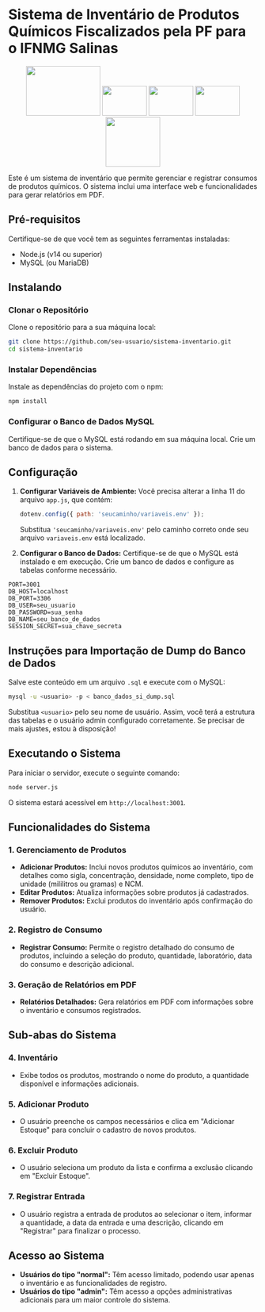 
# Sistema de Inventário de Produtos Químicos Fiscalizados pela PF para o IFNMG Salinas

<p align="center">
    <img src="https://qualitapps.com/wp-content/uploads/2023/02/102.png" width="150" height="100"/>
    <img src="https://kinsta.com/wp-content/uploads/2022/05/MariaDB_logo-1024x290.png" width="90" height="60"/>
    <img src="https://upload.wikimedia.org/wikipedia/commons/thumb/6/61/HTML5_logo_and_wordmark.svg/640px-HTML5_logo_and_wordmark.svg.png" width="90" height="60"/>
    <img src="https://delta-dev-software.fr/wp-content/uploads/2024/05/CSS-Logo.png" width="90" height="60"/>
    <img src="https://tipscode.com.br/uploads/2020/01/js.png" width="110" height="100"/>
</p>



Este é um sistema de inventário que permite gerenciar e registrar consumos de produtos químicos. O sistema inclui uma interface web e funcionalidades para gerar relatórios em PDF.

## Pré-requisitos

Certifique-se de que você tem as seguintes ferramentas instaladas:

- Node.js (v14 ou superior)
- MySQL (ou MariaDB)

## Instalando

### Clonar o Repositório

Clone o repositório para a sua máquina local:

```bash
git clone https://github.com/seu-usuario/sistema-inventario.git
cd sistema-inventario
```

### Instalar Dependências

Instale as dependências do projeto com o npm:

```bash
npm install
```

### Configurar o Banco de Dados MySQL

Certifique-se de que o MySQL está rodando em sua máquina local. Crie um banco de dados para o sistema.

## Configuração

1. **Configurar Variáveis de Ambiente:**
   Você precisa alterar a linha 11 do arquivo `app.js`, que contém:
   ```javascript
   dotenv.config({ path: 'seucaminho/variaveis.env' });
   ```
   Substitua `'seucaminho/variaveis.env'` pelo caminho correto onde seu arquivo `variaveis.env` está localizado.

2. **Configurar o Banco de Dados:**
   Certifique-se de que o MySQL está instalado e em execução. Crie um banco de dados e configure as tabelas conforme necessário.

```plaintext
PORT=3001
DB_HOST=localhost
DB_PORT=3306
DB_USER=seu_usuario
DB_PASSWORD=sua_senha
DB_NAME=seu_banco_de_dados
SESSION_SECRET=sua_chave_secreta
```
## Instruções para Importação de Dump do Banco de Dados
Salve este conteúdo em um arquivo `.sql` e execute com o MySQL:

```bash
mysql -u <usuario> -p < banco_dados_si_dump.sql
```

Substitua `<usuario>` pelo seu nome de usuário. Assim, você terá a estrutura das tabelas e o usuário admin configurado corretamente. Se precisar de mais ajustes, estou à disposição!

## Executando o Sistema

Para iniciar o servidor, execute o seguinte comando:

```bash
node server.js
```

O sistema estará acessível em `http://localhost:3001`.

## Funcionalidades do Sistema

### 1. Gerenciamento de Produtos
- **Adicionar Produtos:** Inclui novos produtos químicos ao inventário, com detalhes como sigla, concentração, densidade, nome completo, tipo de unidade (mililitros ou gramas) e NCM.
- **Editar Produtos:** Atualiza informações sobre produtos já cadastrados.
- **Remover Produtos:** Exclui produtos do inventário após confirmação do usuário.

### 2. Registro de Consumo
- **Registrar Consumo:** Permite o registro detalhado do consumo de produtos, incluindo a seleção do produto, quantidade, laboratório, data do consumo e descrição adicional.

### 3. Geração de Relatórios em PDF
- **Relatórios Detalhados:** Gera relatórios em PDF com informações sobre o inventário e consumos registrados.

## Sub-abas do Sistema

### 4. Inventário
- Exibe todos os produtos, mostrando o nome do produto, a quantidade disponível e informações adicionais.

### 5. Adicionar Produto
- O usuário preenche os campos necessários e clica em "Adicionar Estoque" para concluir o cadastro de novos produtos.

### 6. Excluir Produto
- O usuário seleciona um produto da lista e confirma a exclusão clicando em "Excluir Estoque".

### 7. Registrar Entrada
- O usuário registra a entrada de produtos ao selecionar o item, informar a quantidade, a data da entrada e uma descrição, clicando em "Registrar" para finalizar o processo.

## Acesso ao Sistema
- **Usuários do tipo "normal":** Têm acesso limitado, podendo usar apenas o inventário e as funcionalidades de registro.
- **Usuários do tipo "admin":** Têm acesso a opções administrativas adicionais para um maior controle do sistema.
